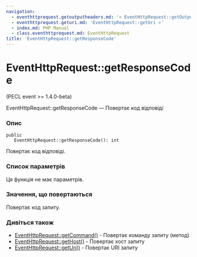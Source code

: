 ```yaml
---
navigation:
  - eventhttprequest.getoutputheaders.md: '« EventHttpRequest::getOutputHeaders'
  - eventhttprequest.geturi.md: 'EventHttpRequest::getUri »'
  - index.md: PHP Manual
  - class.eventhttprequest.md: EventHttpRequest
title: 'EventHttpRequest::getResponseCode'
---
```

# EventHttpRequest::getResponseCode

(PECL event >= 1.4.0-beta)

EventHttpRequest::getResponseCode — Повертає код відповіді

### Опис

```methodsynopsis
public
   EventHttpRequest::getResponseCode(): int
```

Повертає код відповіді.

### Список параметрів

Ця функція не має параметрів.

### Значення, що повертаються

Повертає код запиту.

### Дивіться також

-   [EventHttpRequest::getCommand()](eventhttprequest.getcommand.md) - Повертає команду запиту (метод)
-   [EventHttpRequest::getHost()](eventhttprequest.gethost.md) - Повертає хост запиту
-   [EventHttpRequest::getUri()](eventhttprequest.geturi.md) - Повертає URI запиту

